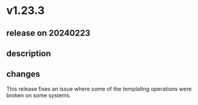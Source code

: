 # v1.23.3

## release on 20240223

## description

## changes

This release fixes an issue where some of the templating operations were broken on some systems.

